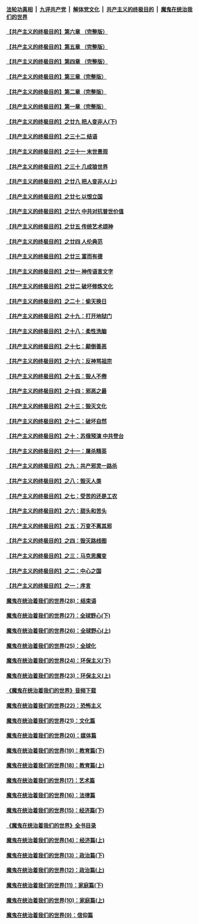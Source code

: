 ####  [法轮功真相](../../../../basic/blob/master/README.md?t=05140231) &nbsp;|&nbsp; [九评共产党](../../../../9ping.md/blob/master/README.md?t=05140231) &nbsp;|&nbsp; [解体党文化](../../../../jtdwh.md/blob/master/README.md?t=05140231)  &nbsp;|&nbsp; [共产主义的终极目的](../../../../gczydzjmd.md/blob/master/README.md?t=05140231) &nbsp;|&nbsp; [魔鬼在统治我们的世界](../../../../mgztzwmdsj.md/blob/master/README.md?t=05140231) 

#### [【共产主义的终极目的】第六章 （完整版）](../pages/nsc422/n11428913.md?t=05140231) 

#### [【共产主义的终极目的】第五章 （完整版）](../pages/nsc422/n11428912.md?t=05140231) 

#### [【共产主义的终极目的】第四章 （完整版）](../pages/nsc422/n11428907.md?t=05140231) 

#### [【共产主义的终极目的】第三章（完整版）](../pages/nsc422/n11428848.md?t=05140231) 

#### [【共产主义的终极目的】第二章（完整版）](../pages/nsc422/n11428831.md?t=05140231) 

#### [【共产主义的终极目的】第一章（完整版）](../pages/nsc422/n11417651.md?t=05140231) 

#### [【共产主义的终极目的】之廿九 把人变非人(下)](../pages/nsc422/n11344140.md?t=05140231) 

#### [【共产主义的终极目的】之三十二 结语](../pages/nsc422/n11360535.md?t=05140231) 

#### [【共产主义的终极目的】之三十一 末世景观](../pages/nsc422/n11351129.md?t=05140231) 

#### [【共产主义的终极目的】之三十 几成狼世界](../pages/nsc422/n11348280.md?t=05140231) 

#### [【共产主义的终极目的】之廿八 把人变非人(上)](../pages/nsc422/n11340492.md?t=05140231) 

#### [【共产主义的终极目的】之廿七 以恨立国](../pages/nsc422/n11336944.md?t=05140231) 

#### [【共产主义的终极目的】之廿六 中共对抗普世价值](../pages/nsc422/n11324785.md?t=05140231) 

#### [【共产主义的终极目的】之廿五 传统艺术颂神](../pages/nsc422/n11296396.md?t=05140231) 

#### [【共产主义的终极目的】之廿四 人伦典范](../pages/nsc422/n11296397.md?t=05140231) 

#### [【共产主义的终极目的】之廿三 富而有德](../pages/nsc422/n11283598.md?t=05140231) 

#### [【共产主义的终极目的】之廿一 神传语言文字](../pages/nsc422/n11263265.md?t=05140231) 

#### [【共产主义的终极目的】之廿二 破坏修炼文化](../pages/nsc422/n11245728.md?t=05140231) 

#### [【共产主义的终极目的】之二十：偷天换日](../pages/nsc422/n11238846.md?t=05140231) 

#### [【共产主义的终极目的】之十九：打开地狱门](../pages/nsc422/n11206376.md?t=05140231) 

#### [【共产主义的终极目的】之十八：柔性洗脑](../pages/nsc422/n11199994.md?t=05140231) 

#### [【共产主义的终极目的】之十七：颠倒善恶](../pages/nsc422/n11179782.md?t=05140231) 

#### [【共产主义的终极目的】之十六：反神骂祖宗](../pages/nsc422/n11166798.md?t=05140231) 

#### [【共产主义的终极目的】之十五：毁人不倦](../pages/nsc422/n11166792.md?t=05140231) 

#### [【共产主义的终极目的】之十四：邪恶之最](../pages/nsc422/n11150249.md?t=05140231) 

#### [【共产主义的终极目的】之十三：毁灭文化](../pages/nsc422/n11135227.md?t=05140231) 

#### [【共产主义的终极目的】之十二：破坏自然](../pages/nsc422/n11135214.md?t=05140231) 

#### [【共产主义的终极目的】之十：苏俄预演 中共登台](../pages/nsc422/n11118424.md?t=05140231) 

#### [【共产主义的终极目的】之十一：屠杀精英](../pages/nsc422/n11118442.md?t=05140231) 

#### [【共产主义的终极目的】之九：共产邪灵一路杀](../pages/nsc422/n11114139.md?t=05140231) 

#### [【共产主义的终极目的】之八：毁灭人类](../pages/nsc422/n11108503.md?t=05140231) 

#### [【共产主义的终极目的】之七：受苦的还是工农](../pages/nsc422/n11101809.md?t=05140231) 

#### [【共产主义的终极目的】之六：甜头和苦头](../pages/nsc422/n11096971.md?t=05140231) 

#### [【共产主义的终极目的】之五：万变不离其邪](../pages/nsc422/n11091285.md?t=05140231) 

#### [【共产主义的终极目的】之四：毁灭路线图](../pages/nsc422/n11086284.md?t=05140231) 

#### [【共产主义的终极目的】之三：马克思魔变](../pages/nsc422/n11061941.md?t=05140231) 

#### [【共产主义的终极目的】之二：中心之国](../pages/nsc422/n11047728.md?t=05140231) 

#### [【共产主义的终极目的】之一：序言](../pages/nsc422/n11086077.md?t=05140231) 

#### [魔鬼在统治着我们的世界(28)：结束语](../pages/nsc422/n10936246.md?t=05140231) 

#### [魔鬼在统治着我们的世界(27)：全球野心(下)](../pages/nsc422/n10928319.md?t=05140231) 

#### [魔鬼在统治着我们的世界(26)：全球野心(上)](../pages/nsc422/n10900318.md?t=05140231) 

#### [魔鬼在统治着我们的世界(25)：全球化](../pages/nsc422/n10788205.md?t=05140231) 

#### [魔鬼在统治着我们的世界(24)：环保主义(下)](../pages/nsc422/n10695307.md?t=05140231) 

#### [魔鬼在统治着我们的世界(23)：环保主义(上)](../pages/nsc422/n10688613.md?t=05140231) 

#### [《魔鬼在统治着我们的世界》音频下载](../pages/nsc422/n10635553.md?t=05140231) 

#### [魔鬼在统治着我们的世界(22)：恐怖主义](../pages/nsc422/n10614727.md?t=05140231) 

#### [魔鬼在统治着我们的世界(21)：文化篇](../pages/nsc422/n10597706.md?t=05140231) 

#### [魔鬼在统治着我们的世界(20)：媒体篇](../pages/nsc422/n10586579.md?t=05140231) 

#### [魔鬼在统治着我们的世界(19)：教育篇(下)](../pages/nsc422/n10564808.md?t=05140231) 

#### [魔鬼在统治着我们的世界(18)：教育篇(上)](../pages/nsc422/n10526970.md?t=05140231) 

#### [魔鬼在统治着我们的世界(17)：艺术篇](../pages/nsc422/n10499093.md?t=05140231) 

#### [魔鬼在统治着我们的世界(16)：法律篇](../pages/nsc422/n10485969.md?t=05140231) 

#### [魔鬼在统治着我们的世界(15)：经济篇(下)](../pages/nsc422/n10469975.md?t=05140231) 

#### [《魔鬼在统治着我们的世界》全书目录](../pages/nsc422/n10464261.md?t=05140231) 

#### [魔鬼在统治着我们的世界(14)：经济篇(上)](../pages/nsc422/n10457370.md?t=05140231) 

#### [魔鬼在统治着我们的世界(13)：政治篇(下)](../pages/nsc422/n10448270.md?t=05140231) 

#### [魔鬼在统治着我们的世界(12)：政治篇(上)](../pages/nsc422/n10444576.md?t=05140231) 

#### [魔鬼在统治着我们的世界(11)：家庭篇(下)](../pages/nsc422/n10440961.md?t=05140231) 

#### [魔鬼在统治着我们的世界(10)：家庭篇(上)](../pages/nsc422/n10435448.md?t=05140231) 

#### [魔鬼在统治着我们的世界(9)：信仰篇](../pages/nsc422/n10432159.md?t=05140231) 


